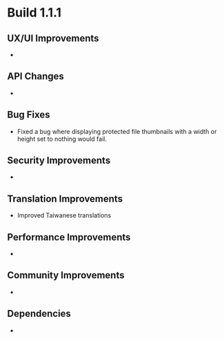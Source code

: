 # Build 1.1.1

## UX/UI Improvements
-

## API Changes
-

## Bug Fixes
- Fixed a bug where displaying protected file thumbnails with a width or height set to nothing would fail.

## Security Improvements
-

## Translation Improvements
- Improved Taiwanese translations

## Performance Improvements
-

## Community Improvements
-

## Dependencies
-